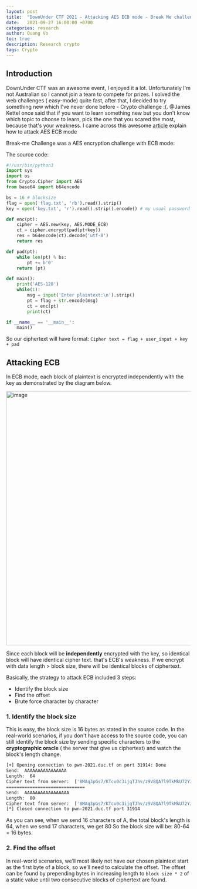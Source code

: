 ```yaml
---
layout: post
title:  "DownUnder CTF 2021 - Attacking AES ECB mode - Break Me challenge"
date:   2021-09-27 16:00:00 +0700
categories: research
author: Quang Vo
toc: true
description: Research crypto 
tags: Crypto
---
```


## Introduction
DownUnder CTF was an awesome event, I enjoyed it a lot. Unfortunately I'm not Australian so I cannot join a team to compete for prizes. I solved the web challenges ( easy-mode) quite fast, after that, I decided to try something new which I've never done before - Crypto challenge :(. @James Kettel once said that if you want to learn something new but you don't know which topic to choose to learn, pick the one that you scared the most, because that's your weakness. I came across this awesome [article](https://zachgrace.com/posts/attacking-ecb/) explain how to attack AES ECB mode

Break-me Challenge was a AES encryption challenge with ECB mode:

The source code:

```python
#!/usr/bin/python3
import sys
import os
from Crypto.Cipher import AES
from base64 import b64encode

bs = 16 # blocksize
flag = open('flag.txt', 'rb').read().strip()
key = open('key.txt', 'r').read().strip().encode() # my usual password

def enc(pt):
    cipher = AES.new(key, AES.MODE_ECB)
    ct = cipher.encrypt(pad(pt+key))
    res = b64encode(ct).decode('utf-8')
    return res

def pad(pt):
    while len(pt) % bs:
        pt += b'0'
    return (pt)

def main():
    print('AES-128')
    while(1):
        msg = input('Enter plaintext:\n').strip()
        pt = flag + str.encode(msg)
        ct = enc(pt)
        print(ct)

if __name__ == '__main__':
    main()

```

So our ciphertext will have format: `Cipher text = flag + user_input + key + pad` 

## Attacking ECB

In ECB mode,  each block of plaintext is encrypted independently with the key as demonstrated by the diagram below.

<img width="691" alt="image" src="https://user-images.githubusercontent.com/37280106/134861544-8428cd24-0b9f-48c8-be5e-1f5438e91c2b.png">

Since each block will be **independently** encrypted with the key, so identical block will have identical cipher text. that's ECB's weakness. If we encrypt with data length > block size, there will be identical blocks of ciphertext.

Basically, the strategy to attack ECB included 3 steps:
- Identify the block size
- Find the offset
- Brute force character by character

### 1. Identify the block size

This is easy, the block size is 16 bytes as stated in the source code. In the real-world scenarios, if you don't have access to the source code, you can still identify the block size by sending specific characters to the **cryptographic oracle** ( the server that give us ciphertext) and watch the block's length change.

```bash
[+] Opening connection to pwn-2021.duc.tf on port 31914: Done
Send:  AAAAAAAAAAAAAAAA
Length:  64
Cipher text from server:  ['8MAq3pGs7/KTcv0c3ijqTJhv/z9V8QA7l9TkMkU72YJxgLlJxgOGUNChbRePei65m8XWdhGwJb3Z/JWY2GlrlQ==', '']
==============================
Send:  AAAAAAAAAAAAAAAAA
Length:  80
Cipher text from server:  ['8MAq3pGs7/KTcv0c3ijqTJhv/z9V8QA7l9TkMkU72YJxgLlJxgOGUNChbRePei65Dcmd8bzNKRbuji9aZ1gFG8kjwLbp8PJU0prnC44o+1g=', '']
[*] Closed connection to pwn-2021.duc.tf port 31914
```

As you can see, when we send 16 characters of A, the total block's length is 64, when we send 17 characters, we get 80
So the block size will be: 80-64 = 16 bytes.

### 2. Find the offset
In real-world scenarios, we’ll most likely not have our chosen plaintext start as the first byte of a block, so we’ll need to calculate the offset. The offset can be found by prepending bytes in increasing length to `block size * 2` of a static value until two consecutive blocks of ciphertext are found.
